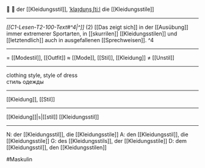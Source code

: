 👕 🔵 der [[Kleidungsstil]], [ˈklaɪ̯dʊŋsˌʃtiːl](https://youglish.com/pronounce/Kleidungsstil/german)
die [[Kleidungsstile]]

---
*[[C1-Lesen-T2-100-Text#^4|^]]* (2) [[Das zeigt sich]] in der [[Ausübung]] immer extremerer Sportarten, in [[skurrilen]] [[Kleidungsstilen]] und [[letztendlich]] auch in ausgefallenen [[Sprechweisen]]. ^4


---
= [[Modestil]], [[Outfit]]
≈ [[Mode]], [[Stil]], [[Kleidung]]
≠ [[Unstil]]

---
clothing style, style of dress  
стиль одежды

---
[[Kleidung]], [[Stil]]

---
[[Kleidung]]|`s`|[[stil]]
[[Kleidungsstil]]


---
N: der [[Kleidungsstil]], die [[Kleidungsstile]]
A: den [[Kleidungsstil]], die [[Kleidungsstile]]
G: des [[Kleidungsstils]], der [[Kleidungsstile]]
D: dem [[Kleidungsstil]], den [[Kleidungsstilen]]

#Maskulin 